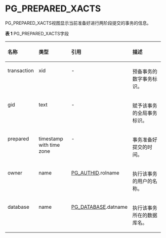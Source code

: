 # PG\_PREPARED\_XACTS<a name="ZH-CN_TOPIC_0289900641"></a>

PG\_PREPARED\_XACTS视图显示当前准备好进行两阶段提交的事务的信息。

**表 1**  PG\_PREPARED\_XACTS字段

<a name="zh-cn_topic_0283136574_zh-cn_topic_0237122426_zh-cn_topic_0059777963_tec9b4660705d49f58f7e7e00efd41fca"></a>
<table><thead align="left"><tr id="zh-cn_topic_0283136574_zh-cn_topic_0237122426_zh-cn_topic_0059777963_r7b944bb569304737a094c9a9c7908029"><th class="cellrowborder" valign="top" width="16.09%" id="mcps1.2.5.1.1"><p id="zh-cn_topic_0283136574_zh-cn_topic_0237122426_zh-cn_topic_0059777963_a16cfd17470814f74b13233e1191dff41"><a name="zh-cn_topic_0283136574_zh-cn_topic_0237122426_zh-cn_topic_0059777963_a16cfd17470814f74b13233e1191dff41"></a><a name="zh-cn_topic_0283136574_zh-cn_topic_0237122426_zh-cn_topic_0059777963_a16cfd17470814f74b13233e1191dff41"></a>名称</p>
</th>
<th class="cellrowborder" valign="top" width="24.48%" id="mcps1.2.5.1.2"><p id="zh-cn_topic_0283136574_zh-cn_topic_0237122426_zh-cn_topic_0059777963_a20215cc211a24cfe85aa651412131b58"><a name="zh-cn_topic_0283136574_zh-cn_topic_0237122426_zh-cn_topic_0059777963_a20215cc211a24cfe85aa651412131b58"></a><a name="zh-cn_topic_0283136574_zh-cn_topic_0237122426_zh-cn_topic_0059777963_a20215cc211a24cfe85aa651412131b58"></a>类型</p>
</th>
<th class="cellrowborder" valign="top" width="22.18%" id="mcps1.2.5.1.3"><p id="zh-cn_topic_0283136574_zh-cn_topic_0237122426_zh-cn_topic_0059777963_a25549aafc66348059aa4aac2af6bacc6"><a name="zh-cn_topic_0283136574_zh-cn_topic_0237122426_zh-cn_topic_0059777963_a25549aafc66348059aa4aac2af6bacc6"></a><a name="zh-cn_topic_0283136574_zh-cn_topic_0237122426_zh-cn_topic_0059777963_a25549aafc66348059aa4aac2af6bacc6"></a>引用</p>
</th>
<th class="cellrowborder" valign="top" width="37.25%" id="mcps1.2.5.1.4"><p id="zh-cn_topic_0283136574_zh-cn_topic_0237122426_zh-cn_topic_0059777963_accbebaa4fb444945b8185ec9c7a90012"><a name="zh-cn_topic_0283136574_zh-cn_topic_0237122426_zh-cn_topic_0059777963_accbebaa4fb444945b8185ec9c7a90012"></a><a name="zh-cn_topic_0283136574_zh-cn_topic_0237122426_zh-cn_topic_0059777963_accbebaa4fb444945b8185ec9c7a90012"></a>描述</p>
</th>
</tr>
</thead>
<tbody><tr id="zh-cn_topic_0283136574_zh-cn_topic_0237122426_zh-cn_topic_0059777963_r9df81bbf71df4671a2f43b720d65acef"><td class="cellrowborder" valign="top" width="16.09%" headers="mcps1.2.5.1.1 "><p id="zh-cn_topic_0283136574_zh-cn_topic_0237122426_zh-cn_topic_0059777963_af95440b38c2d436db34e402ea9f32bb3"><a name="zh-cn_topic_0283136574_zh-cn_topic_0237122426_zh-cn_topic_0059777963_af95440b38c2d436db34e402ea9f32bb3"></a><a name="zh-cn_topic_0283136574_zh-cn_topic_0237122426_zh-cn_topic_0059777963_af95440b38c2d436db34e402ea9f32bb3"></a>transaction</p>
</td>
<td class="cellrowborder" valign="top" width="24.48%" headers="mcps1.2.5.1.2 "><p id="zh-cn_topic_0283136574_zh-cn_topic_0237122426_zh-cn_topic_0059777963_afe17c7d88a7d4561805a4114ae29d40d"><a name="zh-cn_topic_0283136574_zh-cn_topic_0237122426_zh-cn_topic_0059777963_afe17c7d88a7d4561805a4114ae29d40d"></a><a name="zh-cn_topic_0283136574_zh-cn_topic_0237122426_zh-cn_topic_0059777963_afe17c7d88a7d4561805a4114ae29d40d"></a>xid</p>
</td>
<td class="cellrowborder" valign="top" width="22.18%" headers="mcps1.2.5.1.3 "><p id="zh-cn_topic_0283136574_zh-cn_topic_0237122426_zh-cn_topic_0059777963_a8fd0ce75e9ba4df9866f4eddf9ce447b"><a name="zh-cn_topic_0283136574_zh-cn_topic_0237122426_zh-cn_topic_0059777963_a8fd0ce75e9ba4df9866f4eddf9ce447b"></a><a name="zh-cn_topic_0283136574_zh-cn_topic_0237122426_zh-cn_topic_0059777963_a8fd0ce75e9ba4df9866f4eddf9ce447b"></a>-</p>
</td>
<td class="cellrowborder" valign="top" width="37.25%" headers="mcps1.2.5.1.4 "><p id="zh-cn_topic_0283136574_zh-cn_topic_0237122426_zh-cn_topic_0059777963_afc1177525d1045dca667d28dfd1b9de1"><a name="zh-cn_topic_0283136574_zh-cn_topic_0237122426_zh-cn_topic_0059777963_afc1177525d1045dca667d28dfd1b9de1"></a><a name="zh-cn_topic_0283136574_zh-cn_topic_0237122426_zh-cn_topic_0059777963_afc1177525d1045dca667d28dfd1b9de1"></a>预备事务的数字事务标识。</p>
</td>
</tr>
<tr id="zh-cn_topic_0283136574_zh-cn_topic_0237122426_zh-cn_topic_0059777963_rf93308b9a960487bb33be75bd7e12304"><td class="cellrowborder" valign="top" width="16.09%" headers="mcps1.2.5.1.1 "><p id="zh-cn_topic_0283136574_zh-cn_topic_0237122426_zh-cn_topic_0059777963_a8923b3d2ca0a441ea532f52eb5cfab07"><a name="zh-cn_topic_0283136574_zh-cn_topic_0237122426_zh-cn_topic_0059777963_a8923b3d2ca0a441ea532f52eb5cfab07"></a><a name="zh-cn_topic_0283136574_zh-cn_topic_0237122426_zh-cn_topic_0059777963_a8923b3d2ca0a441ea532f52eb5cfab07"></a>gid</p>
</td>
<td class="cellrowborder" valign="top" width="24.48%" headers="mcps1.2.5.1.2 "><p id="zh-cn_topic_0283136574_zh-cn_topic_0237122426_zh-cn_topic_0059777963_a66e00c535a0d46c7a9e42f68f66af8fc"><a name="zh-cn_topic_0283136574_zh-cn_topic_0237122426_zh-cn_topic_0059777963_a66e00c535a0d46c7a9e42f68f66af8fc"></a><a name="zh-cn_topic_0283136574_zh-cn_topic_0237122426_zh-cn_topic_0059777963_a66e00c535a0d46c7a9e42f68f66af8fc"></a>text</p>
</td>
<td class="cellrowborder" valign="top" width="22.18%" headers="mcps1.2.5.1.3 "><p id="zh-cn_topic_0283136574_zh-cn_topic_0237122426_zh-cn_topic_0059777963_a53d70a00b91c43368a6481769385ac6d"><a name="zh-cn_topic_0283136574_zh-cn_topic_0237122426_zh-cn_topic_0059777963_a53d70a00b91c43368a6481769385ac6d"></a><a name="zh-cn_topic_0283136574_zh-cn_topic_0237122426_zh-cn_topic_0059777963_a53d70a00b91c43368a6481769385ac6d"></a>-</p>
</td>
<td class="cellrowborder" valign="top" width="37.25%" headers="mcps1.2.5.1.4 "><p id="zh-cn_topic_0283136574_zh-cn_topic_0237122426_zh-cn_topic_0059777963_a968282c4606e4300a48c67d7532099a9"><a name="zh-cn_topic_0283136574_zh-cn_topic_0237122426_zh-cn_topic_0059777963_a968282c4606e4300a48c67d7532099a9"></a><a name="zh-cn_topic_0283136574_zh-cn_topic_0237122426_zh-cn_topic_0059777963_a968282c4606e4300a48c67d7532099a9"></a>赋予该事务的全局事务标识。</p>
</td>
</tr>
<tr id="zh-cn_topic_0283136574_zh-cn_topic_0237122426_zh-cn_topic_0059777963_r611cbb2a81e6427580bbf75adf2fb0c9"><td class="cellrowborder" valign="top" width="16.09%" headers="mcps1.2.5.1.1 "><p id="zh-cn_topic_0283136574_zh-cn_topic_0237122426_zh-cn_topic_0059777963_ab167ed7d9c6c4be081c090df652d7013"><a name="zh-cn_topic_0283136574_zh-cn_topic_0237122426_zh-cn_topic_0059777963_ab167ed7d9c6c4be081c090df652d7013"></a><a name="zh-cn_topic_0283136574_zh-cn_topic_0237122426_zh-cn_topic_0059777963_ab167ed7d9c6c4be081c090df652d7013"></a>prepared</p>
</td>
<td class="cellrowborder" valign="top" width="24.48%" headers="mcps1.2.5.1.2 "><p id="zh-cn_topic_0283136574_zh-cn_topic_0237122426_zh-cn_topic_0059777963_a67f5e6ee7782481ba00f85d2509de9cc"><a name="zh-cn_topic_0283136574_zh-cn_topic_0237122426_zh-cn_topic_0059777963_a67f5e6ee7782481ba00f85d2509de9cc"></a><a name="zh-cn_topic_0283136574_zh-cn_topic_0237122426_zh-cn_topic_0059777963_a67f5e6ee7782481ba00f85d2509de9cc"></a>timestamp with time zone</p>
</td>
<td class="cellrowborder" valign="top" width="22.18%" headers="mcps1.2.5.1.3 "><p id="zh-cn_topic_0283136574_zh-cn_topic_0237122426_zh-cn_topic_0059777963_a7e0ed04a460a44dca21bc41bb999b30c"><a name="zh-cn_topic_0283136574_zh-cn_topic_0237122426_zh-cn_topic_0059777963_a7e0ed04a460a44dca21bc41bb999b30c"></a><a name="zh-cn_topic_0283136574_zh-cn_topic_0237122426_zh-cn_topic_0059777963_a7e0ed04a460a44dca21bc41bb999b30c"></a>-</p>
</td>
<td class="cellrowborder" valign="top" width="37.25%" headers="mcps1.2.5.1.4 "><p id="zh-cn_topic_0283136574_zh-cn_topic_0237122426_zh-cn_topic_0059777963_a0d24cf9b7ff1449b8b2eed5c8ceb4d55"><a name="zh-cn_topic_0283136574_zh-cn_topic_0237122426_zh-cn_topic_0059777963_a0d24cf9b7ff1449b8b2eed5c8ceb4d55"></a><a name="zh-cn_topic_0283136574_zh-cn_topic_0237122426_zh-cn_topic_0059777963_a0d24cf9b7ff1449b8b2eed5c8ceb4d55"></a>事务准备好提交的时间。</p>
</td>
</tr>
<tr id="zh-cn_topic_0283136574_zh-cn_topic_0237122426_zh-cn_topic_0059777963_r55f31c98ee7b4787afe6ff044890bf5d"><td class="cellrowborder" valign="top" width="16.09%" headers="mcps1.2.5.1.1 "><p id="zh-cn_topic_0283136574_zh-cn_topic_0237122426_zh-cn_topic_0059777963_aebf5f3bdc3054c399f3164cb6544bb2b"><a name="zh-cn_topic_0283136574_zh-cn_topic_0237122426_zh-cn_topic_0059777963_aebf5f3bdc3054c399f3164cb6544bb2b"></a><a name="zh-cn_topic_0283136574_zh-cn_topic_0237122426_zh-cn_topic_0059777963_aebf5f3bdc3054c399f3164cb6544bb2b"></a>owner</p>
</td>
<td class="cellrowborder" valign="top" width="24.48%" headers="mcps1.2.5.1.2 "><p id="zh-cn_topic_0283136574_zh-cn_topic_0237122426_zh-cn_topic_0059777963_aa5003f7dc83b4083aa701bf1eba37bea"><a name="zh-cn_topic_0283136574_zh-cn_topic_0237122426_zh-cn_topic_0059777963_aa5003f7dc83b4083aa701bf1eba37bea"></a><a name="zh-cn_topic_0283136574_zh-cn_topic_0237122426_zh-cn_topic_0059777963_aa5003f7dc83b4083aa701bf1eba37bea"></a>name</p>
</td>
<td class="cellrowborder" valign="top" width="22.18%" headers="mcps1.2.5.1.3 "><p id="zh-cn_topic_0283136574_zh-cn_topic_0237122426_zh-cn_topic_0059777963_af083a851fc96494c86221c4ff38a9154"><a name="zh-cn_topic_0283136574_zh-cn_topic_0237122426_zh-cn_topic_0059777963_af083a851fc96494c86221c4ff38a9154"></a><a name="zh-cn_topic_0283136574_zh-cn_topic_0237122426_zh-cn_topic_0059777963_af083a851fc96494c86221c4ff38a9154"></a><a href="PG_AUTHID.md">PG_AUTHID</a>.rolname</p>
</td>
<td class="cellrowborder" valign="top" width="37.25%" headers="mcps1.2.5.1.4 "><p id="zh-cn_topic_0283136574_zh-cn_topic_0237122426_zh-cn_topic_0059777963_ae00f823fd3ef4d9c8da78ff754ab1354"><a name="zh-cn_topic_0283136574_zh-cn_topic_0237122426_zh-cn_topic_0059777963_ae00f823fd3ef4d9c8da78ff754ab1354"></a><a name="zh-cn_topic_0283136574_zh-cn_topic_0237122426_zh-cn_topic_0059777963_ae00f823fd3ef4d9c8da78ff754ab1354"></a>执行该事务的用户的名称。</p>
</td>
</tr>
<tr id="zh-cn_topic_0283136574_zh-cn_topic_0237122426_zh-cn_topic_0059777963_r196e6f1799ed43a9ab487ccf46b575be"><td class="cellrowborder" valign="top" width="16.09%" headers="mcps1.2.5.1.1 "><p id="zh-cn_topic_0283136574_zh-cn_topic_0237122426_zh-cn_topic_0059777963_a015266260cad4d8a93a207e1ecfe8a73"><a name="zh-cn_topic_0283136574_zh-cn_topic_0237122426_zh-cn_topic_0059777963_a015266260cad4d8a93a207e1ecfe8a73"></a><a name="zh-cn_topic_0283136574_zh-cn_topic_0237122426_zh-cn_topic_0059777963_a015266260cad4d8a93a207e1ecfe8a73"></a>database</p>
</td>
<td class="cellrowborder" valign="top" width="24.48%" headers="mcps1.2.5.1.2 "><p id="zh-cn_topic_0283136574_zh-cn_topic_0237122426_zh-cn_topic_0059777963_a55123c84a3a640c28b8f3ebd7e498c1d"><a name="zh-cn_topic_0283136574_zh-cn_topic_0237122426_zh-cn_topic_0059777963_a55123c84a3a640c28b8f3ebd7e498c1d"></a><a name="zh-cn_topic_0283136574_zh-cn_topic_0237122426_zh-cn_topic_0059777963_a55123c84a3a640c28b8f3ebd7e498c1d"></a>name</p>
</td>
<td class="cellrowborder" valign="top" width="22.18%" headers="mcps1.2.5.1.3 "><p id="zh-cn_topic_0283136574_zh-cn_topic_0237122426_zh-cn_topic_0059777963_a5c6fa071e2c3483ca66f28e1144dc725"><a name="zh-cn_topic_0283136574_zh-cn_topic_0237122426_zh-cn_topic_0059777963_a5c6fa071e2c3483ca66f28e1144dc725"></a><a name="zh-cn_topic_0283136574_zh-cn_topic_0237122426_zh-cn_topic_0059777963_a5c6fa071e2c3483ca66f28e1144dc725"></a><a href="PG_DATABASE.md">PG_DATABASE</a>.datname</p>
</td>
<td class="cellrowborder" valign="top" width="37.25%" headers="mcps1.2.5.1.4 "><p id="zh-cn_topic_0283136574_zh-cn_topic_0237122426_zh-cn_topic_0059777963_aa93b2f3d230a4abab4ae045a8a2fbcc0"><a name="zh-cn_topic_0283136574_zh-cn_topic_0237122426_zh-cn_topic_0059777963_aa93b2f3d230a4abab4ae045a8a2fbcc0"></a><a name="zh-cn_topic_0283136574_zh-cn_topic_0237122426_zh-cn_topic_0059777963_aa93b2f3d230a4abab4ae045a8a2fbcc0"></a>执行该事务所在的数据库名。</p>
</td>
</tr>
</tbody>
</table>

